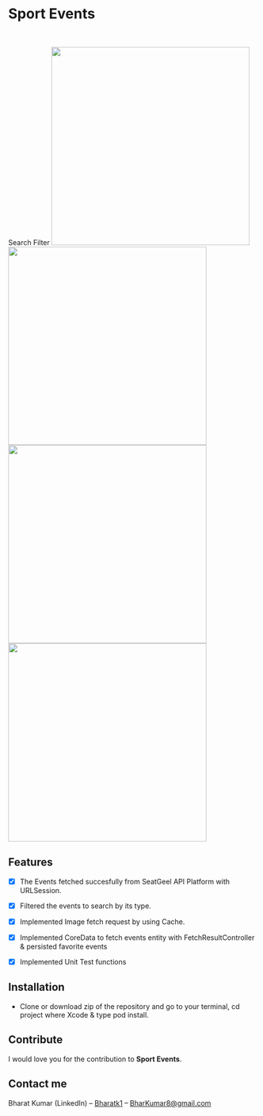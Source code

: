 
# Sport Events
<br />

<p align="row">
Search Filter <img src= "https://media.giphy.com/media/Q8u918ACtwbipyS2ev/giphy.gif" width="400" >
<img src= "https://media.giphy.com/media/t0n3SjFCRze4GgcGS0/giphy.gif" width="400" >
<img src= "https://media.giphy.com/media/hFSqJXM5XSH6eqQdye/giphy.gif" width="400" >
<img src= "https://media.giphy.com/media/dJLer7tB33o4kNnwZe/giphy.gif" width="400" >
</p>

## Features

- [x] The Events fetched succesfully from SeatGeel API Platform with URLSession.
- [x] Filtered the events to search by its type.
- [x] Implemented Image fetch request by using Cache.
- [x] Implemented CoreData to fetch events entity with FetchResultController & persisted favorite events 
- [x] Implemented Unit Test functions


## Installation

- Clone or download zip of the repository and go to your terminal, cd project where Xcode & type pod install.

## Contribute

I would love you for the contribution to **Sport Events**.

## Contact me

Bharat Kumar (LinkedIn) – [Bharatk1](https://www.linkedin.com/in/bharatk1/) – BharKumar8@gmail.com

